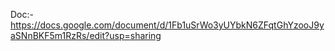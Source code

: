Doc:- 
https://docs.google.com/document/d/1Fb1uSrWo3yUYbkN6ZFqtGhYzooJ9yaSNnBKF5m1RzRs/edit?usp=sharing
